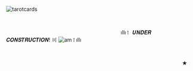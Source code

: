 <p align=center>


![tarotcards](https://github.com/user-attachments/assets/7b0c6fd5-2ef8-4299-bdee-3d351690facc)


⠀⠀⠀⠀⠀⠀⠀⠀⠀⠀⠀⠀⠀⠀⠀⠀⠀⠀⠀⠀⠀⠀⠀⠀⠀⠀⠀⠀⠀⠀⠀⠀⠀                                            
 
⠀⠀⠀⠀⠀⠀⠀⠀⠀⠀⠀⠀⠀⠀⠀⠀⠀⠀⠀⠀⠀⠀⠀⠀⠀⠀⠀⠀⠀⠀ıllı  ⁞⠀𝑼𝑵𝑫𝑬𝑹 𝑪𝑶𝑵𝑺𝑻𝑹𝑼𝑪𝑻𝑰𝑶𝑵! 〣 ![am](https://github.com/user-attachments/assets/bdcbb303-d2c5-4c4b-b08c-9de22c9b8092) ⁞  ıllı


⠀⠀⠀⠀⠀⠀⠀⠀⠀⠀⠀⠀⠀⠀⠀⠀⠀⠀⠀⠀⠀⠀⠀⠀⠀⠀⠀⠀⠀⠀⠀⠀⠀⠀⠀⠀⠀⠀⠀⠀



⠀⠀⠀⠀⠀⠀⠀⠀⠀⠀⠀⠀⠀⠀⠀⠀⠀⠀⠀⠀⠀⠀⠀⠀⠀⠀⠀⠀⠀⠀⠀⠀⠀⠀⠀⠀⠀⠀⠀⠀⠀⠀⠀⠀⠀⠀★

<!--

**mochitails/mochitails** is a ✨ _special_ ✨ repository because its `README.md` (this file) appears on your GitHub profile.


